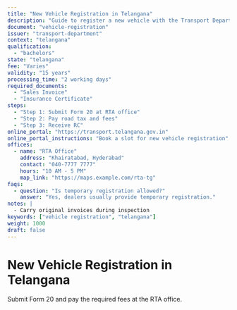 ```yaml
---
title: "New Vehicle Registration in Telangana"
description: "Guide to register a new vehicle with the Transport Department"
document: "vehicle-registration"
issuer: "transport-department"
context: "telangana"
qualification:
  - "bachelors"
state: "telangana"
fee: "Varies"
validity: "15 years"
processing_time: "2 working days"
required_documents:
  - "Sales Invoice"
  - "Insurance Certificate"
steps:
  - "Step 1: Submit Form 20 at RTA office"
  - "Step 2: Pay road tax and fees"
  - "Step 3: Receive RC"
online_portal: "https://transport.telangana.gov.in"
online_portal_instructions: "Book a slot for new vehicle registration"
offices:
  - name: "RTA Office"
    address: "Khairatabad, Hyderabad"
    contact: "040-7777 7777"
    hours: "10 AM - 5 PM"
    map_link: "https://maps.example.com/rta-tg"
faqs:
  - question: "Is temporary registration allowed?"
    answer: "Yes, dealers usually provide temporary registration."
notes: |
  - Carry original invoices during inspection
keywords: ["vehicle registration", "telangana"]
weight: 1000
draft: false
---
```


# New Vehicle Registration in Telangana

Submit Form 20 and pay the required fees at the RTA office.
